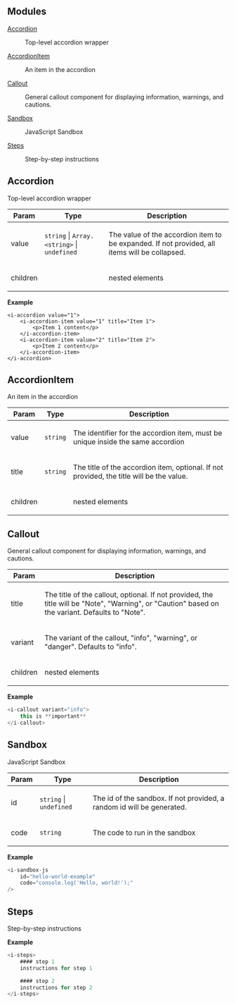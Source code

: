 ## Modules

<dl>
<dt><a href="#module_Accordion">Accordion</a></dt>
<dd><p>Top-level accordion wrapper</p></dd>
<dt><a href="#module_AccordionItem">AccordionItem</a></dt>
<dd><p>An item in the accordion</p></dd>
<dt><a href="#module_Callout">Callout</a></dt>
<dd><p>General callout component for displaying information, warnings, and cautions.</p></dd>
<dt><a href="#module_Sandbox">Sandbox</a></dt>
<dd><p>JavaScript Sandbox</p></dd>
<dt><a href="#module_Steps">Steps</a></dt>
<dd><p>Step-by-step instructions</p></dd>
</dl>

<a name="module_Accordion"></a>

## Accordion
<p>Top-level accordion wrapper</p>


| Param | Type | Description |
| --- | --- | --- |
| value | <code>string</code> \| <code>Array.&lt;string&gt;</code> \| <code>undefined</code> | <p>The value of the accordion item to be expanded. If not provided, all items will be collapsed.</p> |
| children |  | <p>nested elements</p> |

**Example**  
```tsx
<i-accordion value="1">
	<i-accordion-item value="1" title="Item 1">
		<p>Item 1 content</p>
	</i-accordion-item>
	<i-accordion-item value="2" title="Item 2">
		<p>Item 2 content</p>
	</i-accordion-item>
</i-accordion>
```
<a name="module_AccordionItem"></a>

## AccordionItem
<p>An item in the accordion</p>


| Param | Type | Description |
| --- | --- | --- |
| value | <code>string</code> | <p>The identifier for the accordion item, must be unique inside the same accordion</p> |
| title | <code>string</code> | <p>The title of the accordion item, optional. If not provided, the title will be the value.</p> |
| children |  | <p>nested elements</p> |

<a name="module_Callout"></a>

## Callout
<p>General callout component for displaying information, warnings, and cautions.</p>


| Param | Description |
| --- | --- |
| title | <p>The title of the callout, optional. If not provided, the title will be &quot;Note&quot;, &quot;Warning&quot;, or &quot;Caution&quot; based on the variant. Defaults to &quot;Note&quot;.</p> |
| variant | <p>The variant of the callout, &quot;info&quot;, &quot;warning&quot;, or &quot;danger&quot;. Defaults to &quot;info&quot;.</p> |
| children | <p>nested elements</p> |

**Example**  
```js
<i-callout variant="info">
	this is **important**
</i-callout>
```
<a name="module_Sandbox"></a>

## Sandbox
<p>JavaScript Sandbox</p>


| Param | Type | Description |
| --- | --- | --- |
| id | <code>string</code> \| <code>undefined</code> | <p>The id of the sandbox. If not provided, a random id will be generated.</p> |
| code | <code>string</code> | <p>The code to run in the sandbox</p> |

**Example**  
```js
<i-sandbox-js
	id="hello-world-example"
	code="console.log('Hello, world!');"
/>
```
<a name="module_Steps"></a>

## Steps
<p>Step-by-step instructions</p>

**Example**  
```js
<i-steps>
	#### step 1
	instructions for step 1

	#### step 2
	instructions for step 2
</i-steps>
```
